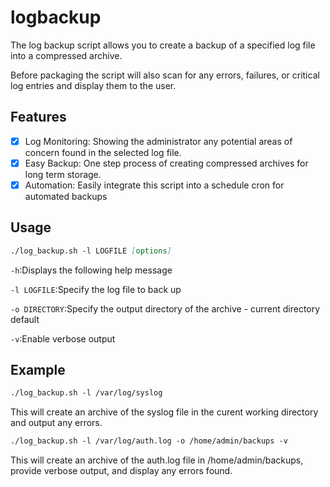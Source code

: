 # logbackup

The log backup script allows you to create a backup of a specified log file into a compressed archive.

Before packaging the script will also scan for any errors, failures, or critical log entries and display them to the user. 

## Features

- [x] Log Monitoring: Showing the administrator any potential areas of concern found in the selected log file.
- [x] Easy Backup: One step process of creating compressed archives for long term storage.
- [x] Automation: Easily integrate this script into a schedule cron for automated backups

## Usage

```md
./log_backup.sh -l LOGFILE [options]
```
`-h`:Displays the following help message

`-l LOGFILE`:Specify the log file to back up

`-o DIRECTORY`:Specify the output directory of the archive - current directory default

`-v`:Enable verbose output

## Example 

```md
./log_backup.sh -l /var/log/syslog
```
This will create an archive of the syslog file in the curent working directory and output any errors.
```md
./log_backup.sh -l /var/log/auth.log -o /home/admin/backups -v
```
This will create an archive of the auth.log file in /home/admin/backups, provide verbose output, and display any errors found.
